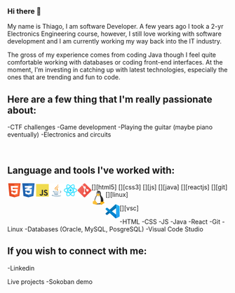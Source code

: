 ### Hi there 👋

My name is Thiago, I am software Developer. A few years ago I took a 2-yr Electronics Engineering course, however, I still love working with software development and I am currently working my way back into the IT industry.

The gross of my experience comes from coding Java though I feel quite comfortable working with databases or coding front-end interfaces.
At the moment, I'm investing in catching up with latest technologies, especially the ones that are trending and fun to code.

## Here are a few thing that I'm really passionate about:
-CTF challenges
-Game development
-Playing the guitar (maybe piano eventually)
-Electronics and circuits

<br />

## Language and tools I've worked with:
[<img align="left" alt="HTML5" width="32px" src="https://raw.githubusercontent.com/ttorac/ttorac/master/assets/icons/html5-iconfinder_badge-html-5_317755.svg" />][html5]
[<img align="left" alt="CSS3" width="32px" src="assets/icons/css3-iconfinder_badge-css-3_317756.svg" />][css3]
[<img align="left" alt="JS" width="32px" src="assets/icons/js-iconfinder_187_Js_logo_logos_4373213.svg" />][js]
[<img align="left" alt="Java" width="32px" src="assets/icons/java-iconfinder_181_Java_logo_logos_4373217.svg" />][java]
[<img align="left" alt="React.js" width="32px" src="assets/icons/react-iconfinder_Reactjs_logo_1174949.svg" />][reactjs]
[<img align="left" alt="Git" width="32px" src="assets/icons/git-iconfinder_social_media_social_media_logo_git_2993773.svg" />][git]
[<img align="left" alt="Linux" width="32px" src="assets/icons/linux-iconfinder_logo_brand_brands_logos_linux_2993682.svg" />][linux]
<!-- [<img align="left" alt="Database" width="32px" src="assets/icons/" />][database] -->
[<img align="left" alt="Visual Studio Code" width="32px" src="assets/icons/vsc-Visual_Studio_Code_1.35_icon.svg" />][vsc]

-HTML
-CSS
-JS
-Java
-React
-Git
-Linux
-Databases (Oracle, MySQL, PosgreSQL)
-Visual Code Studio

## If you wish to connect with me:
-Linkedin

Live projects
-Sokoban demo
<!-- -Hatchways -->
